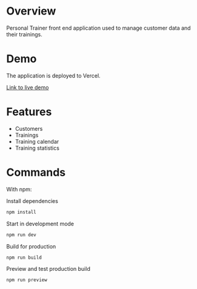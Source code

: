 # Overview

Personal Trainer front end application used to manage customer data and their trainings.

# Demo

The application is deployed to Vercel.

[Link to live demo](https://personal-trainer-ruddy.vercel.app/)

# Features

- Customers
- Trainings
- Training calendar
- Training statistics

# Commands

With npm:

Install dependencies
```bash
npm install
```

Start in development mode
```bash
npm run dev
```

Build for production
```bash
npm run build
```

Preview and test production build
```bash
npm run preview
```
